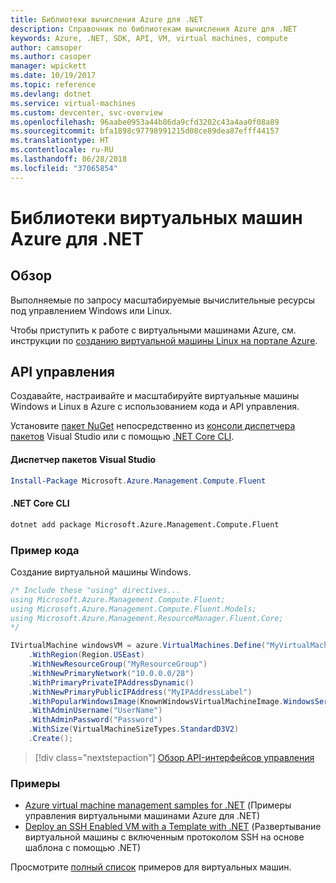 ```yaml
---
title: Библиотеки вычисления Azure для .NET
description: Справочник по библиотекам вычисления Azure для .NET
keywords: Azure, .NET, SDK, API, VM, virtual machines, compute
author: camsoper
ms.author: casoper
manager: wpickett
ms.date: 10/19/2017
ms.topic: reference
ms.devlang: dotnet
ms.service: virtual-machines
ms.custom: devcenter, svc-overview
ms.openlocfilehash: 96aabe0953a44b86da9cfd3202c43a4aa0f08a89
ms.sourcegitcommit: bfa1898c97798991215d08ce89dea87efff44157
ms.translationtype: HT
ms.contentlocale: ru-RU
ms.lasthandoff: 06/28/2018
ms.locfileid: "37065854"
---
```

# <a name="azure-virtual-machine-libraries-for-net"></a>Библиотеки виртуальных машин Azure для .NET

## <a name="overview"></a>Обзор

Выполняемые по запросу масштабируемые вычислительные ресурсы под управлением Windows или Linux.

Чтобы приступить к работе с виртуальными машинами Azure, см. инструкции по [созданию виртуальной машины Linux на портале Azure](https://review.docs.microsoft.com/azure/virtual-machines/linux/quick-create-portal).

## <a name="management-apis"></a>API управления

Создавайте, настраивайте и масштабируйте виртуальные машины Windows и Linux в Azure с использованием кода и API управления.

Установите [пакет NuGet](https://www.nuget.org/packages/Microsoft.Azure.Management.Compute.Fluent) непосредственно из [консоли диспетчера пакетов][PackageManager] Visual Studio или с помощью [.NET Core CLI][DotNetCLI].

#### <a name="visual-studio-package-manager"></a>Диспетчер пакетов Visual Studio

```powershell
Install-Package Microsoft.Azure.Management.Compute.Fluent
```

#### <a name="net-core-cli"></a>.NET Core CLI

```bash
dotnet add package Microsoft.Azure.Management.Compute.Fluent
```

### <a name="code-example"></a>Пример кода

Создание виртуальной машины Windows.

```csharp
/* Include these "using" directives...
using Microsoft.Azure.Management.Compute.Fluent;
using Microsoft.Azure.Management.Compute.Fluent.Models;
using Microsoft.Azure.Management.ResourceManager.Fluent.Core;
*/

IVirtualMachine windowsVM = azure.VirtualMachines.Define("MyVirtualMachine")
    .WithRegion(Region.USEast)
    .WithNewResourceGroup("MyResourceGroup")
    .WithNewPrimaryNetwork("10.0.0.0/28")
    .WithPrimaryPrivateIPAddressDynamic()
    .WithNewPrimaryPublicIPAddress("MyIPAddressLabel")
    .WithPopularWindowsImage(KnownWindowsVirtualMachineImage.WindowsServer2012R2Datacenter)
    .WithAdminUsername("UserName")
    .WithAdminPassword("Password")
    .WithSize(VirtualMachineSizeTypes.StandardD3V2)
    .Create();
```

> [!div class="nextstepaction"]
> [Обзор API-интерфейсов управления](https://docs.microsoft.com/dotnet/api/overview/azure/virtualmachines/management?view=azure-dotnet)

### <a name="samples"></a>Примеры

* [Azure virtual machine management samples for .NET](/dotnet/azure/dotnet-sdk-azure-virtual-machine-samples) (Примеры управления виртуальными машинами Azure для .NET)
* [Deploy an SSH Enabled VM with a Template with .NET](https://azure.microsoft.com/resources/samples/resource-manager-dotnet-template-deployment/) (Развертывание виртуальной машины с включенным протоколом SSH на основе шаблона с помощью .NET)

Просмотрите [полный список](https://azure.microsoft.com/resources/samples/?platform=dotnet&term=VM) примеров для виртуальных машин.

[PackageManager]: https://docs.microsoft.com/nuget/tools/package-manager-console
[DotNetCLI]: https://docs.microsoft.com/dotnet/core/tools/dotnet-add-package
